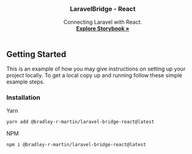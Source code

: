 <br />
<div align="center">
  <h3 align="center">LaravelBridge - React</h3>
  <p align="center">
    Connecting Laravel with React.
    <br />
    <a href="https://bradley-r-martin.github.io/laravel-bridge-react"><strong>Explore Storybook »</strong></a>
    <br />
    <br />
  </p>
</div>

## Getting Started

This is an example of how you may give instructions on setting up your project locally.
To get a local copy up and running follow these simple example steps.

### Installation

Yarn

```sh
yarn add @bradley-r-martin/laravel-bridge-react@latest
```

NPM

```sh
npm i @bradley-r-martin/laravel-bridge-react@latest
```
